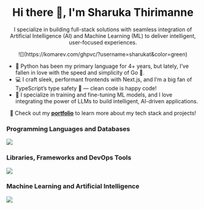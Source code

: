 <div align="center">
<h1>Hi there 👋, I'm Sharuka Thirimanne</h1>
</div>

<p align="center">
  I specialize in building full-stack solutions with seamless integration of Artificial Intelligence (AI) and Machine Learning (ML) to deliver intelligent, user-focused experiences.
</p>
<p align="center">
  ![](https://komarev.com/ghpvc/?username=sharukat&color=green)
</p>

- 🐍 Python has been my primary language for 4+ years, but lately, I’ve fallen in love with the speed and simplicity of Go 🚀.
- 💻 I craft sleek, performant frontends with Next.js, and I’m a big fan of TypeScript’s type safety 🔐 — clean code is happy code!
- 🤖 I specialize in training and fine-tuning ML models, and I love integrating the power of LLMs to build intelligent, AI-driven applications.

<p align="center">
  🚀 Check out my <a href="https://sharukat.vercel.app" target="_blank"><b>portfolio</b></a> to learn more about my tech stack and projects!
</p>


### Programming Languages and Databases
<p align="left">
  <a href="https://go-skill-icons.vercel.app/">
    <img
      src="https://go-skill-icons.vercel.app/api/icons?i=golang,python,typescript,java,mongodb,postgresql,redis"
    />
  </a>
</p>

### Libraries, Frameworks and DevOps Tools
<p align="left">
  <a href="https://go-skill-icons.vercel.app/">
    <img
      src="https://go-skill-icons.vercel.app/api/icons?i=git,fastapi,django,flask,nextjs,docker,githubactions"
    />
  </a>
</p>

### Machine Learning and Artificial Intelligence
<p align="left">
  <a href="https://go-skill-icons.vercel.app/">
    <img
      src="https://go-skill-icons.vercel.app/api/icons?i=langchain,pytorch,scikitlearn,pandas,numpy"
    />
  </a>
</p>





